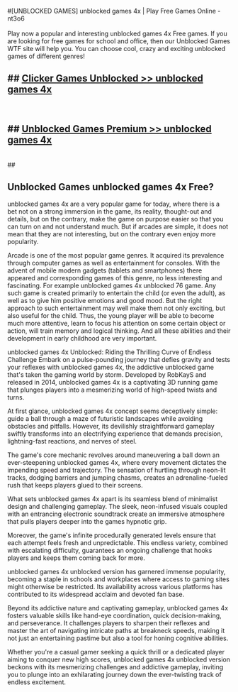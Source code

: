 #[UNBLOCKED GAMES] unblocked games 4x | Play Free Games Online - nt3o6 <br>
<br>
Play now a popular and interesting unblocked games 4x Free games. If you are looking for free games for school and office, then our Unblocked Games WTF site will help you. You can choose cool, crazy and exciting unblocked games of different genres!


## ##  [Clicker Games Unblocked >> unblocked games 4x](http://freeplayer.one?title=unblocked_games_4x&ref=22)
  <br>

##  ## [Unblocked Games Premium >> unblocked games 4x](http://freeplayer.one?title=unblocked_games_4x&ref=22)
  <br>
  ##



## Unblocked Games unblocked games 4x Free?

unblocked games 4x are a very popular game for today, where there is a bet not on a strong immersion in the game, its reality, thought-out and details, but on the contrary, make the game on purpose easier so that you can turn on and not understand much. But if arcades are simple, it does not mean that they are not interesting, but on the contrary even enjoy more popularity.

Arcade is one of the most popular game genres. It acquired its prevalence through computer games as well as entertainment for consoles. With the advent of mobile modern gadgets (tablets and smartphones) there appeared and corresponding games of this genre, no less interesting and fascinating. For example unblocked games 4x unblocked 76 game. Any such game is created primarily to entertain the child (or even the adult), as well as to give him positive emotions and good mood. But the right approach to such entertainment may well make them not only exciting, but also useful for the child. Thus, the young player will be able to become much more attentive, learn to focus his attention on some certain object or action, will train memory and logical thinking. And all these abilities and their development in early childhood are very important.

unblocked games 4x Unblocked: Riding the Thrilling Curve of Endless Challenge
Embark on a pulse-pounding journey that defies gravity and tests your reflexes with unblocked games 4x, the addictive unblocked game that's taken the gaming world by storm. Developed by RobKayS and released in 2014, unblocked games 4x is a captivating 3D running game that plunges players into a mesmerizing world of high-speed twists and turns.

At first glance, unblocked games 4x concept seems deceptively simple: guide a ball through a maze of futuristic landscapes while avoiding obstacles and pitfalls. However, its devilishly straightforward gameplay swiftly transforms into an electrifying experience that demands precision, lightning-fast reactions, and nerves of steel.

The game's core mechanic revolves around maneuvering a ball down an ever-steepening unblocked games 4x, where every movement dictates the impending speed and trajectory. The sensation of hurtling through neon-lit tracks, dodging barriers and jumping chasms, creates an adrenaline-fueled rush that keeps players glued to their screens.

What sets unblocked games 4x apart is its seamless blend of minimalist design and challenging gameplay. The sleek, neon-infused visuals coupled with an entrancing electronic soundtrack create an immersive atmosphere that pulls players deeper into the games hypnotic grip.

Moreover, the game's infinite procedurally generated levels ensure that each attempt feels fresh and unpredictable. This endless variety, combined with escalating difficulty, guarantees an ongoing challenge that hooks players and keeps them coming back for more.

unblocked games 4x unblocked version has garnered immense popularity, becoming a staple in schools and workplaces where access to gaming sites might otherwise be restricted. Its availability across various platforms has contributed to its widespread acclaim and devoted fan base.

Beyond its addictive nature and captivating gameplay, unblocked games 4x fosters valuable skills like hand-eye coordination, quick decision-making, and perseverance. It challenges players to sharpen their reflexes and master the art of navigating intricate paths at breakneck speeds, making it not just an entertaining pastime but also a tool for honing cognitive abilities.

Whether you're a casual gamer seeking a quick thrill or a dedicated player aiming to conquer new high scores, unblocked games 4x unblocked version beckons with its mesmerizing challenges and addictive gameplay, inviting you to plunge into an exhilarating journey down the ever-twisting track of endless excitement.